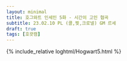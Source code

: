 ```yaml
---
layout: minimal
title: 호그와트 인세인 5화 - 시간이 고인 협곡
subtitle: 23.02.10 PL (콜,찢,크로넬) GM 르세
draft: true
tags: [호괏캠]
---
```


{% include_relative loghtml/Hogwart5.html %}
